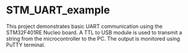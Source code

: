 # STM_UART_example
This project demonstrates basic UART communication using the STM32F401RE Nucleo board. A TTL to USB module is used to transmit a string from the microcontroller to the PC. The output is monitored using PuTTY terminal.
